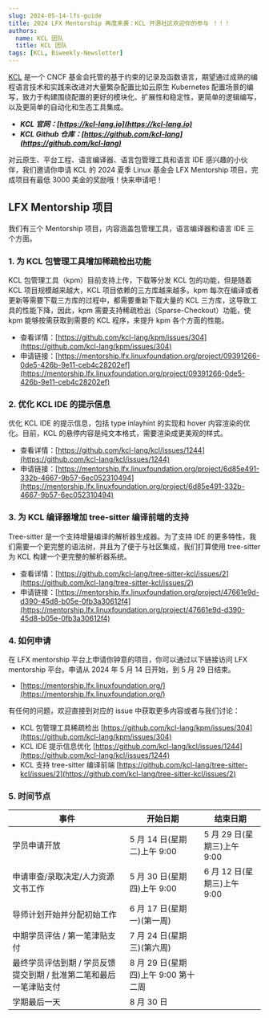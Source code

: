 ```yaml
---
slug: 2024-05-14-lfs-guide
title: 2024 LFX Mentorship 再度来袭：KCL 开源社区欢迎你的参与 ！！！
authors:
  name: KCL 团队
  title: KCL 团队
tags: [KCL, Biweekly-Newsletter]
---
```

[KCL](https://github.com/kcl-lang) 是一个 CNCF 基金会托管的基于约束的记录及函数语言，期望通过成熟的编程语言技术和实践来改进对大量繁杂配置比如云原生 Kubernetes 配置场景的编写，致力于构建围绕配置的更好的模块化、扩展性和稳定性，更简单的逻辑编写，以及更简单的自动化和生态工具集成。

- **_KCL 官网：[https://kcl-lang.io](https://kcl-lang.io)_**
- **_KCL Github 仓库：[https://github.com/kcl-lang](https://github.com/kcl-lang)_**

对云原生、平台工程、语言编译器、语言包管理工具和语言 IDE 感兴趣的小伙伴，我们邀请你申请 KCL 的 2024 夏季 Linux 基金会 LFX Mentorship 项目，完成项目有最低 3000 美金的奖励哦！快来申请吧！

## LFX Mentorship 项目

我们有三个 Mentorship 项目，内容涵盖包管理工具，语言编译器和语言 IDE 三个方面。

### 1. 为 KCL 包管理工具增加稀疏检出功能

KCL 包管理工具（kpm）目前支持上传，下载等分发 KCL 包的功能，但是随着 KCL 项目规模越来越大，KCL 项目依赖的三方库越来越多。kpm 每次在编译或者更新等需要下载三方库的过程中，都需要重新下载大量的 KCL 三方库，这导致工具的性能下降，因此，kpm 需要支持稀疏检出（Sparse-Checkout）功能，使 kpm 能够按需获取到需要的 KCL 程序，来提升 kpm 各个方面的性能。

- 查看详情：[https://github.com/kcl-lang/kpm/issues/304](https://github.com/kcl-lang/kpm/issues/304)
- 申请链接：[https://mentorship.lfx.linuxfoundation.org/project/09391266-0de5-426b-9e11-ceb4c28202ef](https://mentorship.lfx.linuxfoundation.org/project/09391266-0de5-426b-9e11-ceb4c28202ef)

### 2. 优化 KCL IDE 的提示信息

优化 KCL IDE 的提示信息，包括 type inlayhint 的实现和 hover 内容渲染的优化。目前，KCL 的悬停内容是纯文本格式，需要渲染成更美观的样式。

- 查看详情：[https://github.com/kcl-lang/kcl/issues/1244](https://github.com/kcl-lang/kcl/issues/1244)
- 申请链接：[https://mentorship.lfx.linuxfoundation.org/project/6d85e491-332b-4667-9b57-6ec052310494](https://mentorship.lfx.linuxfoundation.org/project/6d85e491-332b-4667-9b57-6ec052310494)

### 3. 为 KCL 编译器增加 tree-sitter 编译前端的支持

Tree-sitter 是一个支持增量编译的解析器生成器。为了支持 IDE 的更多特性，我们需要一个更完整的语法树，并且为了便于与社区集成，我们打算使用 tree-sitter 为 KCL 构建一个更完整的解析器系统。

- 查看详情：[https://github.com/kcl-lang/tree-sitter-kcl/issues/2](https://github.com/kcl-lang/tree-sitter-kcl/issues/2)
- 申请链接：[https://mentorship.lfx.linuxfoundation.org/project/47661e9d-d390-45d8-b05e-0fb3a30612f4](https://mentorship.lfx.linuxfoundation.org/project/47661e9d-d390-45d8-b05e-0fb3a30612f4)

### 4. 如何申请

在 LFX mentorship 平台上申请你钟意的项目，你可以通过以下链接访问 LFX mentorship 平台。申请从 2024 年 5 月 14 日开始，到 5 月 29 日结束。

- [https://mentorship.lfx.linuxfoundation.org/](https://mentorship.lfx.linuxfoundation.org/)

有任何的问题，欢迎直接到对应的 issue 中获取更多内容或者与我们讨论：

- KCL 包管理工具稀疏检出 [https://github.com/kcl-lang/kpm/issues/304](https://github.com/kcl-lang/kpm/issues/304)
- KCL IDE 提示信息优化 [https://github.com/kcl-lang/kcl/issues/1244](https://github.com/kcl-lang/kcl/issues/1244)
- KCL 支持 tree-sitter 编译前端 [https://github.com/kcl-lang/tree-sitter-kcl/issues/2](https://github.com/kcl-lang/tree-sitter-kcl/issues/2)

### 5. 时间节点

| 事件                                                               | 开始日期                             | 结束日期                    |
| ------------------------------------------------------------------ | ------------------------------------ | --------------------------- |
| 学员申请开放                                                       | 5 月 14 日(星期二)上午 9:00          | 5 月 29 日(星期三)上午 9:00 |
| 申请审查/录取决定/人力资源文书工作                                 | 5 月 30 日(星期四)上午 9:00          | 6 月 12 日(星期三)上午 9:00 |
| 导师计划开始并分配初始工作                                         | 6 月 17 日(星期一)(第一周)           |                             |
| 中期学员评估 / 第一笔津贴支付                                      | 7 月 24 日(星期三)(第六周)           |                             |
| 最终学员评估到期 / 学员反馈提交到期 / 批准第二笔和最后一笔津贴支付 | 8 月 29 日(星期四)上午 9:00 第十二周 |                             |
| 学期最后一天                                                       | 8 月 30 日                           |                             |
